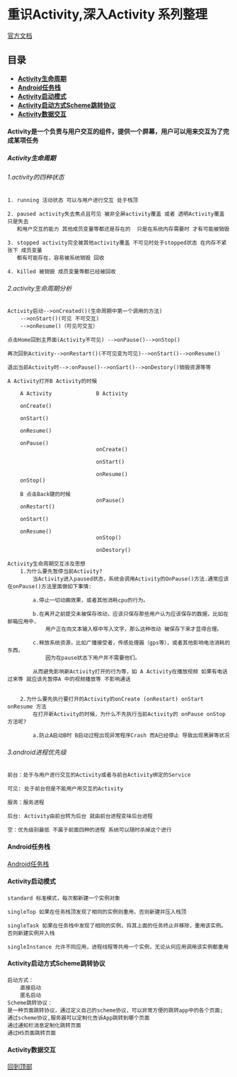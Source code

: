 # 重识Activity,深入Activity 系列整理    
[官方文档](https://developer.android.google.cn/guide/components/activities.html)
## 目录
* [**Activity生命周期**](#Activity生命周期)
* [**Android任务栈**](#android任务栈)
* [**Activity启动模式**](#activity启动模式)
* [**Activity启动方式Scheme跳转协议**](#activity启动方式scheme跳转协议)
* [**Activity数据交互**](#activity数据交互)

#### Activity是一个负责与用户交互的组件，提供一个屏幕，用户可以用来交互为了完成某项任务	
##### Activity生命周期
  
###### 1.activity的四种状态    
	1. running 活动状态 可以与用户进行交互 处于栈顶
		
	2. paused activity失去焦点且可见 被非全屏activity覆盖 或者 透明Activity覆盖 只是失去
	   和用户交互的能力 其他成员变量等都还是存在的  只是在系统内存需要时 才有可能被销毁
		
	3. stopped activity完全被其他activity覆盖 不可见时处于stopped状态 在内存不紧张下 成员变量
	   都有可能存在，容易被系统销毁 回收
		
	4. killed 被销毁 成员变量等都已经被回收
		
###### 2.activity生命周期分析   
	Activity启动-->onCreated()(生命周期中第一个调用的方法)
		-->onStart()(可见 不可交互)
		-->onResume()（可见可交互）
					
	点击Home回到主界面(Activity不可见) -->onPause()-->onStop()
		
	再次回到Activity-->onRestart()(不可见变为可见)-->onStart()-->onResume()
		
	退出当前Activity时-->:onPause()-->onSart()-->onDestory()销毁资源等等
	
	A Activity打开B Activity的时候
	
        A Activity              B Activity
        
        onCreate()
        
        onStart()
        
        onResume()
        
        onPause()               
                                onCreate()
                                
                                onStart()
                                
                                onResume()
        onStop()
        
        B 点击Back键的时候
                                onPause()
        onRestart()
        
        onStart()
        
        onResume()
                                onStop()
                                
                                onDestory()
                                
    Activity生命周期交互涉及思想
        1.为什么要先暂停当前Activity?
            当Activity进入paused状态，系统会调用Activity的OnPause()方法.通常应该在onPause()方法里面做如下事情:
            
            a.停止一切动画效果，或者其他消耗cpu的行为。
            
            b.在离开之前提交未被保存改动，应该只保存那些用户认为应该保存的数据，比如在邮箱应用中，
                用户正在向文本输入框中写入文字，那么这种改动 被保存下来才显得合理。
                
            c.释放系统资源，比如广播接受者，传感处理器（gps等），或者其他影响电池消耗的东西，
                因为在pause状态下用户并不需要他们。
                
            从而避免影响新Activity打开的行为等，如 A Activity在播放视频 如果有电话过来等 就应该先暂停A 中的视频播放等 不影响通话
            
            
        2.为什么要先执行要打开的Activity的onCreate (onRestart) onStart onResume 方法 
            在打开新Activity的时候，为什么不先执行当前Activity的 onPause onStop 方法呢?
            
            a.防止A启动B时 B启动过程出现异常程序Crash 而A已经停止 导致出现黑屏等状况
	
###### 3.android进程优先级 
    前台：处于与用户进行交互的Activity或者与前台Activity绑定的Service
    
    可见: 处于前台但是不能用户用交互的Activity
    
    服务：服务进程
    
    后台: Activity由前台转为后台 就由前台进程变味后台进程
    
    空：优先级别最低 不属于前面四种的进程 系统可以随时杀掉这个进行


    
#### Android任务栈
[Android任务栈](https://developer.android.google.cn/guide/components/tasks-and-back-stack.html)
#### Activity启动模式
	standard 标准模式，每次都新建一个实例对象
	
    singleTop 如果在任务栈顶发现了相同的实例则重用，否则新建并压入栈顶
    
    singleTask 如果在任务栈中发现了相同的实例，将其上面的任务终止并移除，重用该实例。否则新建实例并入栈
    
    singleInstance 允许不同应用，进程线程等共用一个实例，无论从何应用调用该实例都重用
	
#### Activity启动方式Scheme跳转协议
    启动方式：
        直接启动
        匿名启动
    Scheme跳转协议：
	是一种页面跳转协议，通过定义自己的scheme协议，可以非常方便的跳转app中的各个页面;
	通过scheme协议,服务器可以定制化告诉App跳转到哪个页面
	通过通知栏消息定制化跳转页面
	通过H5页面跳转页面
	
#### Activity数据交互

[回到顶部](#目录)